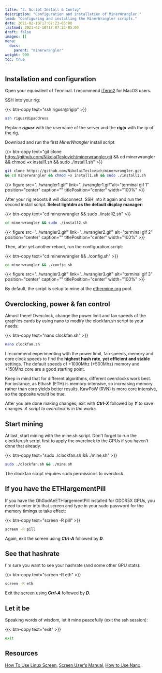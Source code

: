 ```yaml
---
title: "3. Script Install & Config"
description: "Configuration and installation of MinerWrangler."
lead: "Configuring and installing the MinerWrangler scripts."
date: 2021-02-10T17:07:23-05:00
lastmod: 2021-02-10T17:07:23-05:00
draft: false
images: []
menu:
  docs:
    parent: "minerwrangler"
weight: 999
toc: true
---
```


## Installation and configuration

Open your equivalent of Terminal. I recommend [iTerm2](https://iterm2.com/) for MacOS users.

SSH into your rig:

{{< btn-copy text="ssh rigusr@rigip" >}}

```bash
ssh rigusr@ipaddress
```

Replace ***rigusr*** with the username of the server and the ***rigip*** with the ip of the rig.

Download and run the first *MinerWrangler* install script:

{{< btn-copy text="git clone https://github.com/NikolaiTeslovich/minerwrangler.git && cd minerwrangler && chmod +x install1.sh && sudo ./install1.sh" >}}

```bash
git clone https://github.com/NikolaiTeslovich/minerwrangler.git
&& cd minerwrangler && chmod +x install1.sh && sudo ./install1.sh
```

{{< figure src="../wrangler1.gif" link="../wrangler1.gif"alt="terminal gif 1" position="center" caption="" titlePosition="center" width="100%" >}}

After your rig reboots it will disconnect. SSH into it again and run the second install script. **Select lightdm as the default display manager**:

{{< btn-copy text="cd minerwrangler && sudo ./install2.sh" >}}

```bash
cd minerwrangler && sudo ./install2.sh
```
{{< figure src="../wrangler2.gif" link="../wrangler2.gif" alt="terminal gif 2" position="center" caption="" titlePosition="center" width="100%" >}}

Then, after yet another reboot, run the configuration script:

{{< btn-copy text="cd minerwrangler && ./config.sh" >}}

```bash
cd minerwrangler && ./config.sh
```

{{< figure src="../wrangler3.gif" link="../wrangler3.gif" alt="terminal gif 3" position="center" caption="" titlePosition="center" width="100%" >}}

By default, the script is setup to mine at the [ethermine.org](https://ethermine.org/) pool.

## Overclocking, power & fan control

Almost there! Overclock, change the power limit and fan speeds of the graphics cards by using nano to modify the clockfan.sh script to your needs:

{{< btn-copy text="nano clockfan.sh" >}}

```bash
nano clockfan.sh
```
I recommend experimenting with the power limit, fan speeds, memory and core clock speeds to find the **highest hash rate**, **yet efficient and stable** settings. The default speeds of +1000Mhz (+500Mhz) memory and +150Mhz core are a good starting point.

Keep in mind that for different algorithms, different overclocks work best. For instance, as Ethash (ETH) is memory-intensive, so increasing memory rather than core yields better results. KawPoW (RVN) is more core intensive, so the opposite would be true.

After you are done making changes, exit with ***Ctrl-X*** followed by ***Y*** to save changes. *A script to overclock is in the works.*

## Start mining

At last, start mining with the mine.sh script. Don't forget to run the clockfan.sh script first to apply the overclock to the GPUs if you haven't done that already:

{{< btn-copy text="sudo ./clockfan.sh && ./mine.sh" >}}

```bash
sudo ./clockfan.sh && ./mine.sh
```

The clockfan script requires sudo permissions to overclock.

## If you have the ETHlargementPill

If you have the OhGodAnETHlargementPill installed for GDDR5X GPUs, you need to enter into that screen and type in your sudo password for the memory timings to take effect:

{{< btn-copy text="screen -R pill" >}}

```bash
screen -R pill
```

Again, exit the screen using ***Ctrl-A*** followed by ***D***.

## See that hashrate

I'm sure you want to see your hashrate (and some other GPU stats):

{{< btn-copy text="screen -R eth" >}}

```bash
screen -R eth
```

Exit the screen using ***Ctrl-A*** followed by ***D***.

## Let it be

Speaking words of wisdom, let it mine peacefully (exit the ssh session):

{{< btn-copy text="exit" >}}

```bash
exit
```

## Resources

[How To Use Linux Screen](https://linuxize.com/post/how-to-use-linux-screen/), [Screen User's Manual](https://www.gnu.org/software/screen/manual/screen.html), [How to Use Nano](https://linuxize.com/post/how-to-use-nano-text-editor/).
